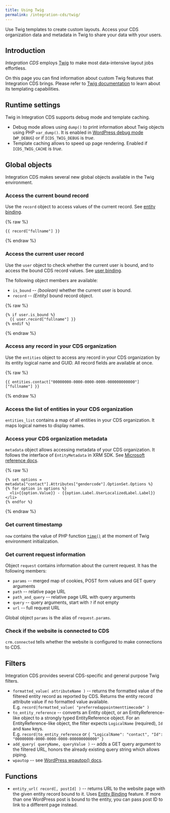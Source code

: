 ```yaml
---
title: Using Twig
permalink: /integration-cds/twig/
---
```


<p class="lead">Use Twig templates to create custom layouts. Access your CDS organization data and metadata in Twig to share your data with your users.</p>

## Introduction

*Integration CDS* employs [Twig](https://twig.symfony.com/) to make most data-intensive layout jobs effortless.

On this page you can find information about custom Twig features that Integration CDS brings. Please refer to [Twig documentation](https://twig.symfony.com/doc/2.x/templates.html) to learn about its templating capabilities.

## Runtime settings

Twig in Integration CDS supports debug mode and template caching.

- Debug mode allows using `dump()` to print information about Twig objects using PHP `var_dump()`. It is enabled in [WordPress debug mode](https://wordpress.org/support/article/debugging-in-wordpress/) (`WP_DEBUG`) or if `ICDS_TWIG_DEBUG` is *true*.
- Template caching allows to speed up page rendering. Enabled if `ICDS_TWIG_CACHE` is *true*.

## Global objects

Integration CDS makes several new global objects available in the Twig environment.

### Access the current bound record

Use the `record` object to access values of the current record. See [entity binding](../entity-binding/).

{% raw %}
``` twig
{{ record["fullname"] }}
```
{% endraw %}

### Access the current user record

Use the `user` object to check whether the current user is bound, and to access the bound CDS record values. See [user binding](../user-binding/).

The following object members are available:

- `is_bound` -- *(boolean)* whether the current user is bound.
- `record` -- *(Entity)* bound record object.

{% raw %}
``` twig
{% if user.is_bound %}
  {{ user.record["fullname"] }}
{% endif %}
```
{% endraw %}

### Access any record in your CDS organization

Use the `entities` object to access any record in your CDS organization by its entity logical name and GUID. All record fields are available at once.

{% raw %}
``` twig
{{ entities.contact["00000000-0000-0000-0000-000000000000"]["fullname"] }}
```
{% endraw %}

### Access the list of entities in your CDS organization

`entities_list` contains a map of all entities in your CDS organization. It maps logical names to display names.

### Access your CDS organization metadata

`metadata` object allows accessing metadata of your CDS organization. It follows the interface of `EntityMetadata` in XRM SDK. See [Microsoft reference docs](https://docs.microsoft.com/en-us/dotnet/api/microsoft.xrm.sdk.metadata.entitymetadata).

{% raw %}
``` twig
{% set options = metadata["contact"].Attributes["gendercode"].OptionSet.Options %}
{% for option in options %}
  <li>{{option.Value}} - {{option.Label.UserLocalizedLabel.Label}}</li>
{% endfor %}
```
{% endraw %}

### Get current timestamp

`now` contains the value of PHP function [`time()`](https://www.php.net/manual/en/function.time.php) at the moment of Twig environment initialization.

### Get current request information

Object `request` contains information about the current request. It has the following members:

- `params` -- merged map of cookies, POST form values and GET query arguments
- `path` -- relative page URL
- `path_and_query` -- relative page URL with query arguments
- `query` -- query arguments, start with `?` if not empty
- `url` -- full request URL

Global object `params` is the alias of `request.params`.

### Check if the website is connected to CDS

`crm.connected` tells whether the website is configured to make connections to CDS.

## Filters

Integration CDS provides several CDS-specific and general purpose Twig filters.

- `formatted_value( attributeName )` -- returns the formatted value of the filtered entity record as reported by CDS. Returns the entity record attribute value if no formatted value available.  
 E.g. `record|formatted_value( "preferredappointmenttimecode" )`
- `to_entity_reference` -- converts an Entity object, or an EntityReference-like object to a strongly typed EntityReference object. For an EntityReference-like object, the filter expects `LogicalName` (required), `Id` and `Name` keys.  
 E.g. `record|to_entity_reference` or `{ "LogicalName": "contact", "Id": "00000000-0000-0000-0000-000000000000" }`
- `add_query( queryName, queryValue )` -- adds a GET query argument to the filtered URL, honors the already existing query string which allows piping.
- `wpautop` -- see [WordPress wpautop() docs](https://developer.wordpress.org/reference/functions/wpautop/).

## Functions

- `entity_url( record[, postId] )` -- returns URL to the website page with the given entity record bound to it. Uses [Entity Binding](../entity-binding/) feature. If more than one WordPress post is bound to the entity, you can pass post ID to link to a different page instead.
